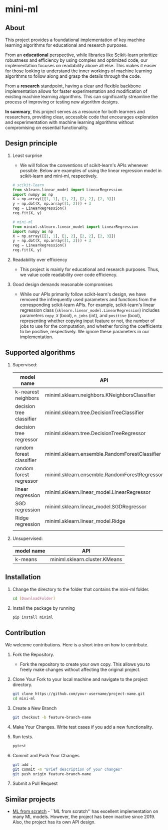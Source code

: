 # mini-ml

## About

This project provides a foundational implementation of key machine learning algorithms for educational and research purposes.

From an **educational** perspective, while libraries like Scikit-learn prioritize robustness and efficiency by using complex and optimized code, our implementation focuses on readability above all else. This makes it easier for those looking to understand the inner workings of machine learning algorithms to follow along and grasp the details through the code.

From a **research** standpoint, having a clear and flexible backbone implementation allows for faster experimentation and modification of existing machine learning algorithms. This can significantly streamline the process of improving or testing new algorithm designs.

**In summary**, this project serves as a resource for both learners and researchers, providing clear, accessible code that encourages exploration and experimentation with machine learning algorithms without compromising on essential functionality.

## Design principle

1. Least surprise
   
    - We will follow the conventions of scikit-learn's APIs whenever possible. Below are examples of using the linear regression model in scikit-learn and mini-ml, respectively.

    ```python
    # scikit-learn
    from sklearn.linear_model import LinearRegression
    import numpy as np
    X = np.array([[1, 1], [1, 2], [2, 2], [2, 3]])
    y = np.dot(X, np.array([1, 2])) + 3
    reg = LinearRegression()
    reg.fit(X, y)
    ```

    ```python
    # mini-ml
    from miniml.sklearn.linear_model import LinearRegression
    import numpy as np
    X = np.array([[1, 1], [1, 2], [2, 2], [2, 3]])
    y = np.dot(X, np.array([1, 2])) + 3
    reg = LinearRegression()
    reg.fit(X, y)
    ```

1. Readability over efficiency

    - This project is mainly for educational and research purposes. Thus, we value code readability over code efficiency.

1. Good design demands reasonable compromises

    - While our APIs primarily follow scikit-learn's design, we have removed the infrequently used parameters and functions from the corresponding scikit-learn APIs. For example, scikit-learn's linear regression class (`sklearn.linear_model.LinearRegression`) includes parameters `copy_X` (bool), `n_jobs` (int), and `positive` (bool), representing whether copying input feature or not, the number of jobs to use for the computation, and whether forcing the coefficients to be positive, respectively. We ignore these parameters in our implementation.

## Supported algorithms

1. Supervised:

    | model name               | API                                            |
    |--------------------------|------------------------------------------------|
    | k-nearest neighbors      | miniml.sklearn.neighbors.KNeighborsClassifier  |
    | decision tree classifier | miniml.sklearn.tree.DecisionTreeClassifier     |
    | decision tree regressor  | miniml.sklearn.tree.DecisionTreeRegressor      |
    | random forest classifier | miniml.sklearn.ensemble.RandomForestClassifier |
    | random forest regressor  | miniml.sklearn.ensemble.RandomForestRegressor  |
    | linear regression        | miniml.sklearn.linear_model.LinearRegressor    |
    | SGD regression           | miniml.sklearn.linear_model.SGDRegressor       |
    | Ridge regression         | miniml.sklearn.linear_model.Ridge              |
    |                          |                                                |

1. Unsupervised:

    | model name               | API                                            |
    |--------------------------|------------------------------------------------|
    | k-means                  | miniml.sklearn.cluster.KMeans                  |

## Installation
1. Change the directory to the folder that contains the mini-ml folder.

   ```bash
   cd [DownloadFolder]
   ```

1. Install the package by running
   ```bash
   pip install miniml
   ```

## Contribution

We welcome contributions. Here is a short intro on how to contribute.

1. Fork the Repository.

    - Fork the repository to create your own copy. This allows you to freely make changes without affecting the original project.
    
1. Clone Your Fork to your local machine and navigate to the project directory.
   ```bash
   git clone https://github.com/your-username/project-name.git
   cd mini-ml
   ```  

1. Create a New Branch
   ```bash
   git checkout -b feature-branch-name
   ```
     
1. Make Your Changes. Write test cases if you add a new functionality.

1. Run tests.
   ```bash
   pytest
   ```
  
1. Commit and Push Your Changes
   ```bash
   git add .
   git commit -m "Brief description of your changes"
   git push origin feature-branch-name
   ```

1. Submit a Pull Request

## Similar projects
- [ML from scratch](https://github.com/eriklindernoren/ML-From-Scratch) - ``ML from scratch'' has excellent implementation on many ML models. However, the project has been inactive since 2019. Also, the project has its own API design.
